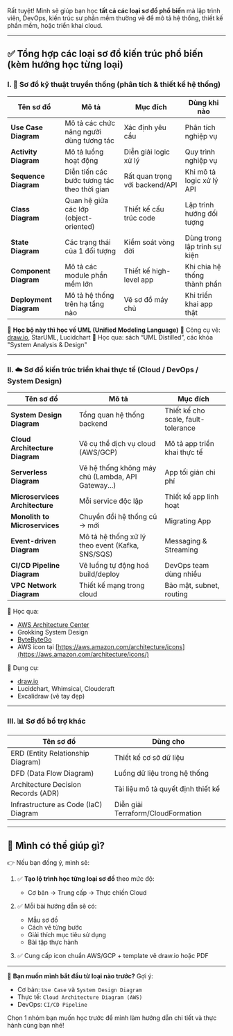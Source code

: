Rất tuyệt! Mình sẽ giúp bạn học **tất cả các loại sơ đồ phổ biến** mà lập trình viên, DevOps, kiến trúc sư phần mềm thường vẽ để mô tả hệ thống, thiết kế phần mềm, hoặc triển khai cloud.

---

## ✅ Tổng hợp các loại sơ đồ kiến trúc phổ biến **(kèm hướng học từng loại)**

### I. 📐 **Sơ đồ kỹ thuật truyền thống (phân tích & thiết kế hệ thống)**

| Tên sơ đồ              | Mô tả                                       | Mục đích                       | Dùng khi nào                 |
| ---------------------- | ------------------------------------------- | ------------------------------ | ---------------------------- |
| **Use Case Diagram**   | Mô tả các chức năng người dùng tương tác    | Xác định yêu cầu               | Phân tích nghiệp vụ          |
| **Activity Diagram**   | Mô tả luồng hoạt động                       | Diễn giải logic xử lý          | Quy trình nghiệp vụ          |
| **Sequence Diagram**   | Diễn tiến các bước tương tác theo thời gian | Rất quan trọng với backend/API | Khi mô tả logic xử lý API    |
| **Class Diagram**      | Quan hệ giữa các lớp (object-oriented)      | Thiết kế cấu trúc code         | Lập trình hướng đối tượng    |
| **State Diagram**      | Các trạng thái của 1 đối tượng              | Kiểm soát vòng đời             | Dùng trong lập trình sự kiện |
| **Component Diagram**  | Mô tả các module phần mềm lớn               | Thiết kế high-level app        | Khi chia hệ thống thành phần |
| **Deployment Diagram** | Mô tả hệ thống trên hạ tầng nào             | Vẽ sơ đồ máy chủ               | Khi triển khai app thật      |

🎯 **Học bộ này thì học về UML (Unified Modeling Language)**
🧠 Công cụ vẽ: [draw.io](https://draw.io), StarUML, Lucidchart
📘 Học qua: sách “UML Distilled”, các khóa "System Analysis & Design"

---

### II. ☁️ **Sơ đồ kiến trúc triển khai thực tế (Cloud / DevOps / System Design)**

| Tên sơ đồ                      | Mô tả                                              | Mục đích                            |
| ------------------------------ | -------------------------------------------------- | ----------------------------------- |
| **System Design Diagram**      | Tổng quan hệ thống backend                         | Thiết kế cho scale, fault-tolerance |
| **Cloud Architecture Diagram** | Vẽ cụ thể dịch vụ cloud (AWS/GCP)                  | Mô tả app triển khai thực tế        |
| **Serverless Diagram**         | Vẽ hệ thống không máy chủ (Lambda, API Gateway...) | App tối giản chi phí                |
| **Microservices Architecture** | Mỗi service độc lập                                | Thiết kế app linh hoạt              |
| **Monolith to Microservices**  | Chuyển đổi hệ thống cũ → mới                       | Migrating App                       |
| **Event-driven Diagram**       | Mô tả hệ thống xử lý theo event (Kafka, SNS/SQS)   | Messaging & Streaming               |
| **CI/CD Pipeline Diagram**     | Vẽ luồng tự động hoá build/deploy                  | DevOps team dùng nhiều              |
| **VPC Network Diagram**        | Thiết kế mạng trong cloud                          | Bảo mật, subnet, routing            |

🎯 Học qua:

- [AWS Architecture Center](https://aws.amazon.com/architecture/)
- Grokking System Design
- [ByteByteGo](https://www.youtube.com/@ByteByteGo)
- AWS icon tại [https://aws.amazon.com/architecture/icons](https://aws.amazon.com/architecture/icons/)

🧰 Dụng cụ:

- [draw.io](https://draw.io)
- Lucidchart, Whimsical, Cloudcraft
- Excalidraw (vẽ tay đẹp)

---

### III. 📊 **Sơ đồ bổ trợ khác**

| Tên sơ đồ                            | Dùng cho                           |
| ------------------------------------ | ---------------------------------- |
| ERD (Entity Relationship Diagram)    | Thiết kế cơ sở dữ liệu             |
| DFD (Data Flow Diagram)              | Luồng dữ liệu trong hệ thống       |
| Architecture Decision Records (ADR)  | Tài liệu mô tả quyết định thiết kế |
| Infrastructure as Code (IaC) Diagram | Diễn giải Terraform/CloudFormation |

---

## 📘 Mình có thể giúp gì?

👉 Nếu bạn đồng ý, mình sẽ:

1. ✅ **Tạo lộ trình học từng loại sơ đồ** theo mức độ:

   - Cơ bản → Trung cấp → Thực chiến Cloud

2. ✅ Mỗi bài hướng dẫn sẽ có:

   - Mẫu sơ đồ
   - Cách vẽ từng bước
   - Giải thích mục tiêu sử dụng
   - Bài tập thực hành

3. ✅ Cung cấp icon chuẩn AWS/GCP + template vẽ draw\.io hoặc PDF

---

📌 **Bạn muốn mình bắt đầu từ loại nào trước?**
Gợi ý:

- Cơ bản: `Use Case` và `System Design Diagram`
- Thực tế: `Cloud Architecture Diagram (AWS)`
- DevOps: `CI/CD Pipeline`

Chọn 1 nhóm bạn muốn học trước để mình làm hướng dẫn chi tiết và thực hành cùng bạn nhé!
